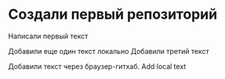 # Создали первый репозиторий

Написали первый текст

Добавили еще один текст локально
Добавили третий текст

Добавили текст через браузер-гитхаб. Add local text
